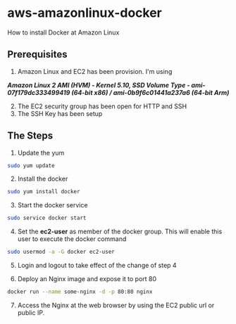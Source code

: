 # aws-amazonlinux-docker
How to install Docker at Amazon Linux

## Prerequisites
1. Amazon Linux and EC2 has been provision. I'm using

***Amazon Linux 2 AMI (HVM) - Kernel 5.10, SSD Volume Type - ami-07f179dc333499419 (64-bit x86) / ami-0b9f6c01441a237a6 (64-bit Arm)***

2. The EC2 security group has been open for HTTP and SSH
3. The SSH Key has been setup 

## The Steps
1. Update the yum
```bash
sudo yum update
```

2. Install the docker 
```bash
sudo yum install docker
```

3. Start the docker service
```bash
sudo service docker start
```

4. Set the **ec2-user** as member of the docker group. This will enable this user to execute the docker command
```bash
sudo usermod -a -G docker ec2-user
```

5. Login and logout to take effect of the change of step 4

6. Deploy an Nginx image and expose it to port 80
```bash
docker run --name some-nginx -d -p 80:80 nginx
```

7. Access the Nginx at the web browser by using the EC2 public url or public IP.
